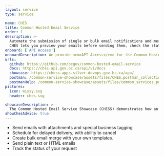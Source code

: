 ```yaml
---
layout: service
type: service

name: CHES
title: Common Hosted Email Service
order: 1
description: >-
  Automate the submission of single or bulk email notifications and merge those emails with your beautiful personalized HTML templates.
  CHES lets you preview your emails before sending them, check the status of your sent emails and schedule emails to be sent at a later time and more.
onboard: ['API Access']
onboardDescription: We provide <em>API Access</em> for the Common Hosted Email Service.
urls:
  github: https://github.com/bcgov/common-hosted-email-service
  docs: https://ches.api.gov.bc.ca/api/v1/docs
  showcase: https://chess.apps.silver.devops.gov.bc.ca/app/
  postman: /common-service-showcase/assets/files/CHES.postman_collection.json
  postmanHelp: /common-service-showcase/assets/files/common_services_postman_readme.md
pictures:
  icon: missy.svg
  header: ches.svg

showcaseDescription: >-
  The Common Hosted Email Service Showcase (CHESS) demonstrates how an application can have messaging functionality by calling an API. In this case, it demonstrates how to call and leverage the features offered in CHES.
showChesAdvice: true
---
```

- Send emails with attachments and special business tagging
- Schedule for delayed delivery, with ability to cancel
- Create bulk email merge with your own templates.
- Send plain text or HTML emails
- Track the status of your request

